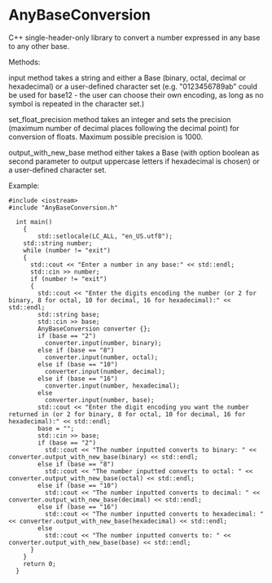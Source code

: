# AnyBaseConversion
C++ single-header-only library to convert a number expressed in any base to any other base.


Methods:

  input method takes a string and either a Base (binary, octal, decimal or hexadecimal) or a user-defined character set (e.g. "0123456789ab" could be used for base12 - the user can choose their own encoding, as long as no symbol is repeated in the character set.)

  set_float_precision method takes an integer and sets the precision (maximum number of decimal places following the decimal point) for conversion of floats. Maximum possible precision is 1000.

  output_with_new_base method either takes a Base (with option boolean as second parameter to output uppercase letters if hexadecimal is chosen) or a user-defined character set.


Example:
```
#include <iostream>
#include "AnyBaseConversion.h"

  int main()
	{
		std::setlocale(LC_ALL, "en_US.utf8");
    std::string number;
    while (number != "exit")
    {
      std::cout << "Enter a number in any base:" << std::endl;
      std::cin >> number;
      if (number != "exit")
      {
        std::cout << "Enter the digits encoding the number (or 2 for binary, 8 for octal, 10 for decimal, 16 for hexadecimal):" << std::endl;
        std::string base;
        std::cin >> base;
        AnyBaseConversion converter {};
        if (base == "2")
          converter.input(number, binary);
        else if (base == "8")
          converter.input(number, octal);
        else if (base == "10")
          converter.input(number, decimal);
        else if (base == "16")
          converter.input(number, hexadecimal);
        else
          converter.input(number, base);
        std::cout << "Enter the digit encoding you want the number returned in (or 2 for binary, 8 for octal, 10 for decimal, 16 for hexadecimal):" << std::endl;
        base = "";
        std::cin >> base;
        if (base == "2")
          std::cout << "The number inputted converts to binary: " << converter.output_with_new_base(binary) << std::endl;
        else if (base == "8")
          std::cout << "The number inputted converts to octal: " << converter.output_with_new_base(octal) << std::endl;
        else if (base == "10")
          std::cout << "The number inputted converts to decimal: " << converter.output_with_new_base(decimal) << std::endl;
        else if (base == "16")
          std::cout << "The number inputted converts to hexadecimal: " << converter.output_with_new_base(hexadecimal) << std::endl;
        else
          std::cout << "The number inputted converts to: " << converter.output_with_new_base(base) << std::endl;
      }
    }
    return 0;
  }
```
